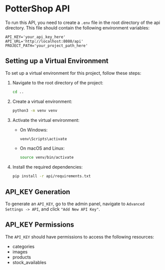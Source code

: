 # PotterShop API

To run this API, you need to create a `.env` file in the root directory of the api directory. This file should contain the following environment variables:

```
API_KEY='your_api_key_here'
API_URL='http://localhost:8080/api'
PROJECT_PATH='your_project_path_here'
```

## Setting up a Virtual Environment

To set up a virtual environment for this project, follow these steps:

1. Navigate to the root directory of the project:
    ```sh
    cd ..
    ```

2. Create a virtual environment:
    ```sh
    python3 -m venv venv
    ```

3. Activate the virtual environment:
    - On Windows:
        ```sh
        venv\Scripts\activate
        ```
    - On macOS and Linux:
        ```sh
        source venv/bin/activate
        ```

4. Install the required dependencies:
    ```sh
    pip install -r api/requirements.txt
    ```

## API_KEY Generation

To generate an `API_KEY`, go to the admin panel, navigate to `Advanced Settings -> API`, and click `"Add New API Key"`.

## API_KEY Permissions

The `API_KEY` should have permissions to access the following resources:

- categories
- images
- products
- stock_availables
